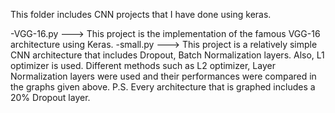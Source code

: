 This folder includes CNN projects that I have done using keras. 

-VGG-16.py ---> This project is the implementation of the famous VGG-16 architecture using Keras.
-small.py ---> This project is a relatively simple CNN architecture that includes Dropout, Batch Normalization layers. Also, L1 optimizer is used. 
Different methods such as L2 optimizer, Layer Normalization layers were used and their performances were compared in the graphs given above.
P.S. Every architecture that is graphed includes a 20% Dropout layer.
